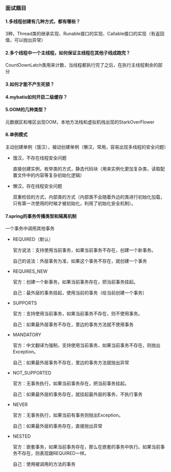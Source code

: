 ### 面试题目

#### 1.多线程创建有几种方式，都有哪些？

3种，Thread类的继承实现、Runable接口的实现、Callable接口的实现（有返回值，可以抛出异常）

#### 2.多个线程中一个主线程，如何保证主线程在其他子线成跑完？

CountDownLatch类用来计数，当线程都执行完了之后，在执行主线程剩余的部分

#### 3.如何才能不产生死锁？

#### 4.mybatis如何开启二级缓存？

#### 5.OOM的几种类型？

元数据区和堆区出现OOM，本地方法栈和虚拟机栈出现的StarkOverFlower

#### 6.单例模式

主动创建单例（饿汉），被动创建单例（懒汉，常用，容易出现多线程的安全问题）

- 饿汉，不存在线程安全问题

  直接创建实例，枚举类的方式，静态代码块（用来实例化更加复杂类，读取配置文件中的内容等复杂初始化逻辑）

- 懒汉，存在线程安全问题

  双重检验的方式，内部类的方式（内部类不会随着外边的类进行初始化加载，只有第一次使用的时候才被初始化，利用了初始化安全机制）。

#### 7.spring的事务传播类型和隔离机制

一个事务中调用其他事务

- REQUIRED（默认）

  官方说法：支持使用当前事务，如果当前事务不存在，创建一个新事务。

  自己的说法：外层事务为准，如果这个事务不存在，就创建一个事务

- REQUIRES_NEW

  官方：创建一个新事务，如果当前事务存在，把当前事务挂起。

  自己：最外层的事务挂起，使用当前的事务（给当前创建一个事务）

- SUPPORTS

  官方：支持使用当前事务，如果当前事务不存在，则不使用事务。

  自己：如果最外层事务不存在，里边的事务方法就不使用事务

- MANDATORY

  官方：中文翻译为强制，支持使用当前事务，如果当前事务不存在，则抛出Exception。

  自己：如果最外层事务不存在，里边的事务方法就抛出异常

- NOT_SUPPORTED

  官方：无事务执行，如果当前事务存在，把当前事务挂起。

  自己：如果最外层的事务存在，就挂起最外层的事务，不执行事务

- NEVER

  官方：无事务执行，如果当前有事务则抛出Exception。

  自己：如果最外层的事务存在，直接抛出异常

- NESTED

  官方：嵌套事务，如果当前事务存在，那么在嵌套的事务中执行。如果当前事务不存在，则表现跟REQUIRED一样。

  自己：使用被调用的方法的事务



